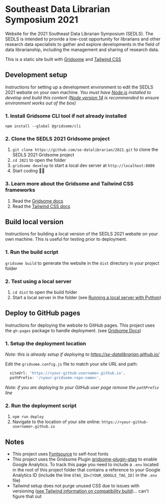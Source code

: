 # Southeast Data Librarian Symposium 2021

Website for the 2021 Southeast Data Librarian Symposium (SEDLS). The SEDLS is intended to provide a low-cost opportunity for librarians and other research data specialists to gather and explore developments in the field of data librarianship, including the management and sharing of research data.

This is a static site built with [Gridsome](https://gridsome.org/) and [Tailwind CSS](https://tailwindcss.com/)

## Development setup

Instructions for setting up a development environment to edit the SEDLS 2021 website on your own machine. *You must have [Node.js](https://nodejs.org/en/) installed to develop and build this content ([Node version 14](https://nodejs.org/download/release/v14.17.3/) is recommended to ensure environment works out of the box)*

### 1. Install Gridsome CLI tool if not already installed

`npm install --global @gridsome/cli`

### 2. Clone the SEDLS 2021 Gridsome project

1. `git clone https://github.com/se-datalibrarian/2021.git` to clone the SEDLS 2021 Gridsome project
2. `cd 2021` to open the folder
3. `gridsome develop` to start a local dev server at `http://localhost:8080`
4. Start coding 🎉🙌

### 3. Learn more about the Gridsome and Tailwind CSS frameworks

1. Read the [Gridsome docs](https://gridsome.org/docs/)
2. Read the [Tailwind CSS docs](https://tailwindcss.com/docs/utility-first)

## Build local version

Instructions for building a local version of the SEDLS 2021 website on your own machine. This is useful for testing prior to deployment.

### 1. Run the build script

`gridsome build` to generate the website in the `dist` directory in your project folder

### 2. Test using a local server

1. `cd dist` to open the build folder
2. Start a local server in the folder (see [Running a local server with Python](https://developer.mozilla.org/en-US/docs/Learn/Common_questions/set_up_a_local_testing_server))

## Deploy to GitHub pages

Instructions for deploying the website to GitHub pages. This project uses the `gh-pages` package to handle deployment. (see [Gridsome Docs](https://gridsome.org/docs/deploy-to-github/))

### 1. Setup the deployment location

*Note: this is already setup if deploying to <https://se-datalibrarian.github.io/>*

Edit the `gridsome.config.js` file to match your site URL and path:

  ```js
    siteUrl: 'https://<your-github-username>.github.io',
    pathPrefix: '/<your-gridsome-repo-name>',
  ```

  *Note: if you are deploying to your GitHub user page remove the `pathPrefix` line*
### 2. Run the deployment script

1. `npm run deploy`
2. Navigate to the location of your site online: `https://<your-github-username>.github.io`

## Notes

- This project uses [Fontsource](https://fontsource.org/) to self-host fonts
- This project uses the Gridsome Plugin [gridsome-plugin-gtag](https://gridsome.org/plugins/gridsome-plugin-gtag) to enable Google Analytics. To track this page you need to include a `.env` located in the root of this project folder that contains a reference to your Google Analytics ID (include the line `GTAG_ID=[YOUR_GOOGLE_TAG_ID]` in the `.env` file)
- Tailwind setup does not purge unused CSS due to issues with versioning ([see Tailwind information on compatibility build](https://tailwindcss.com/docs/installation#post-css-7-compatibility-build))... can't figure that out
